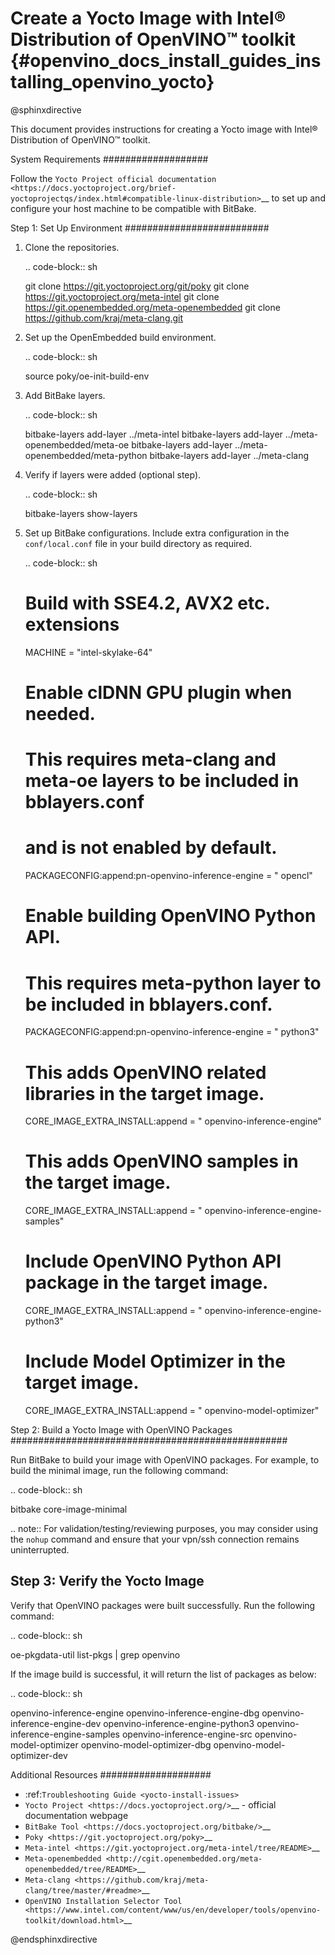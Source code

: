 # Create a Yocto Image with Intel® Distribution of OpenVINO™ toolkit {#openvino_docs_install_guides_installing_openvino_yocto}

@sphinxdirective

This document provides instructions for creating a Yocto image with Intel® Distribution of OpenVINO™ toolkit.

System Requirements
###################

Follow the `Yocto Project official documentation <https://docs.yoctoproject.org/brief-yoctoprojectqs/index.html#compatible-linux-distribution>`__ to set up and configure your host machine to be compatible with BitBake.

Step 1: Set Up Environment
##########################

1. Clone the repositories.
   
   .. code-block:: sh

      git clone https://git.yoctoproject.org/git/poky
      git clone https://git.yoctoproject.org/meta-intel
      git clone https://git.openembedded.org/meta-openembedded
      git clone https://github.com/kraj/meta-clang.git
   

2. Set up the OpenEmbedded build environment.

   .. code-block:: sh

      source poky/oe-init-build-env
   

3. Add BitBake layers.

   .. code-block:: sh

      bitbake-layers add-layer ../meta-intel
      bitbake-layers add-layer ../meta-openembedded/meta-oe
      bitbake-layers add-layer ../meta-openembedded/meta-python
      bitbake-layers add-layer ../meta-clang
   

4. Verify if layers were added (optional step).

   .. code-block:: sh

      bitbake-layers show-layers
   

5. Set up BitBake configurations.
   Include extra configuration in the `conf/local.conf` file in your build directory as required.

   .. code-block:: sh

      # Build with SSE4.2, AVX2 etc. extensions
      MACHINE = "intel-skylake-64"
   
      # Enable clDNN GPU plugin when needed.
      # This requires meta-clang and meta-oe layers to be included in bblayers.conf
      # and is not enabled by default.
      PACKAGECONFIG:append:pn-openvino-inference-engine = " opencl"
   
      # Enable building OpenVINO Python API.
      # This requires meta-python layer to be included in bblayers.conf.
      PACKAGECONFIG:append:pn-openvino-inference-engine = " python3"
   
      # This adds OpenVINO related libraries in the target image.
      CORE_IMAGE_EXTRA_INSTALL:append = " openvino-inference-engine"
   
      # This adds OpenVINO samples in the target image.
      CORE_IMAGE_EXTRA_INSTALL:append = " openvino-inference-engine-samples"
   
      # Include OpenVINO Python API package in the target image.
      CORE_IMAGE_EXTRA_INSTALL:append = " openvino-inference-engine-python3"
   
      # Include Model Optimizer in the target image.
      CORE_IMAGE_EXTRA_INSTALL:append = " openvino-model-optimizer"
   

Step 2: Build a Yocto Image with OpenVINO Packages
##################################################

Run BitBake to build your image with OpenVINO packages. For example, to build the minimal image, run the following command:

.. code-block:: sh

   bitbake core-image-minimal


.. note:: 
   For validation/testing/reviewing purposes, you may consider using the ``nohup`` command and ensure that your vpn/ssh connection remains uninterrupted.

## Step 3: Verify the Yocto Image

Verify that OpenVINO packages were built successfully. Run the following command:

.. code-block:: sh

   oe-pkgdata-util list-pkgs | grep openvino


If the image build is successful, it will return the list of packages as below:

.. code-block:: sh
   
   openvino-inference-engine
   openvino-inference-engine-dbg
   openvino-inference-engine-dev
   openvino-inference-engine-python3
   openvino-inference-engine-samples
   openvino-inference-engine-src
   openvino-model-optimizer
   openvino-model-optimizer-dbg
   openvino-model-optimizer-dev

Additional Resources
####################

- :ref:`Troubleshooting Guide <yocto-install-issues>`
- `Yocto Project <https://docs.yoctoproject.org/>`__ - official documentation webpage
- `BitBake Tool <https://docs.yoctoproject.org/bitbake/>`__
- `Poky <https://git.yoctoproject.org/poky>`__
- `Meta-intel <https://git.yoctoproject.org/meta-intel/tree/README>`__
- `Meta-openembedded <http://cgit.openembedded.org/meta-openembedded/tree/README>`__
- `Meta-clang <https://github.com/kraj/meta-clang/tree/master/#readme>`__
- `OpenVINO Installation Selector Tool <https://www.intel.com/content/www/us/en/developer/tools/openvino-toolkit/download.html>`__

@endsphinxdirective

